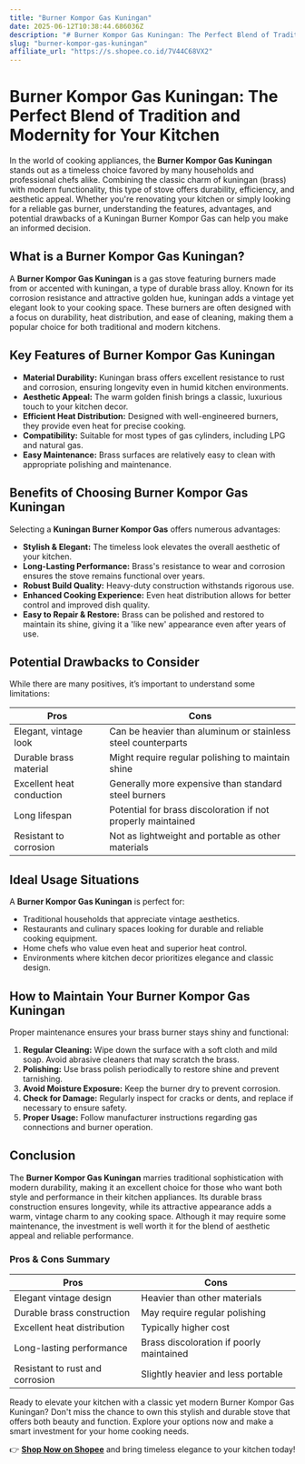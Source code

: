 ```yaml
---
title: "Burner Kompor Gas Kuningan"
date: 2025-06-12T10:38:44.686036Z
description: "# Burner Kompor Gas Kuningan: The Perfect Blend of Tradition and Modernity for Your Kitchen..."
slug: "burner-kompor-gas-kuningan"
affiliate_url: "https://s.shopee.co.id/7V44C68VX2"
---
```

# Burner Kompor Gas Kuningan: The Perfect Blend of Tradition and Modernity for Your Kitchen

In the world of cooking appliances, the **Burner Kompor Gas Kuningan** stands out as a timeless choice favored by many households and professional chefs alike. Combining the classic charm of kuningan (brass) with modern functionality, this type of stove offers durability, efficiency, and aesthetic appeal. Whether you're renovating your kitchen or simply looking for a reliable gas burner, understanding the features, advantages, and potential drawbacks of a Kuningan Burner Kompor Gas can help you make an informed decision.

## What is a Burner Kompor Gas Kuningan?

A **Burner Kompor Gas Kuningan** is a gas stove featuring burners made from or accented with kuningan, a type of durable brass alloy. Known for its corrosion resistance and attractive golden hue, kuningan adds a vintage yet elegant look to your cooking space. These burners are often designed with a focus on durability, heat distribution, and ease of cleaning, making them a popular choice for both traditional and modern kitchens.

## Key Features of Burner Kompor Gas Kuningan

- **Material Durability:** Kuningan brass offers excellent resistance to rust and corrosion, ensuring longevity even in humid kitchen environments.
- **Aesthetic Appeal:** The warm golden finish brings a classic, luxurious touch to your kitchen decor.
- **Efficient Heat Distribution:** Designed with well-engineered burners, they provide even heat for precise cooking.
- **Compatibility:** Suitable for most types of gas cylinders, including LPG and natural gas.
- **Easy Maintenance:** Brass surfaces are relatively easy to clean with appropriate polishing and maintenance.

## Benefits of Choosing Burner Kompor Gas Kuningan

Selecting a **Kuningan Burner Kompor Gas** offers numerous advantages:

- **Stylish & Elegant:** The timeless look elevates the overall aesthetic of your kitchen.
- **Long-Lasting Performance:** Brass's resistance to wear and corrosion ensures the stove remains functional over years.
- **Robust Build Quality:** Heavy-duty construction withstands rigorous use.
- **Enhanced Cooking Experience:** Even heat distribution allows for better control and improved dish quality.
- **Easy to Repair & Restore:** Brass can be polished and restored to maintain its shine, giving it a 'like new' appearance even after years of use.

## Potential Drawbacks to Consider

While there are many positives, it’s important to understand some limitations:

| Pros | Cons |
|---|---|
| Elegant, vintage look | Can be heavier than aluminum or stainless steel counterparts |
| Durable brass material | Might require regular polishing to maintain shine |
| Excellent heat conduction | Generally more expensive than standard steel burners |
| Long lifespan | Potential for brass discoloration if not properly maintained |
| Resistant to corrosion | Not as lightweight and portable as other materials |

## Ideal Usage Situations

A **Burner Kompor Gas Kuningan** is perfect for:

- Traditional households that appreciate vintage aesthetics.
- Restaurants and culinary spaces looking for durable and reliable cooking equipment.
- Home chefs who value even heat and superior heat control.
- Environments where kitchen decor prioritizes elegance and classic design.

## How to Maintain Your Burner Kompor Gas Kuningan

Proper maintenance ensures your brass burner stays shiny and functional:

1. **Regular Cleaning:** Wipe down the surface with a soft cloth and mild soap. Avoid abrasive cleaners that may scratch the brass.
2. **Polishing:** Use brass polish periodically to restore shine and prevent tarnishing.
3. **Avoid Moisture Exposure:** Keep the burner dry to prevent corrosion.
4. **Check for Damage:** Regularly inspect for cracks or dents, and replace if necessary to ensure safety.
5. **Proper Usage:** Follow manufacturer instructions regarding gas connections and burner operation.

## Conclusion

The **Burner Kompor Gas Kuningan** marries traditional sophistication with modern durability, making it an excellent choice for those who want both style and performance in their kitchen appliances. Its durable brass construction ensures longevity, while its attractive appearance adds a warm, vintage charm to any cooking space. Although it may require some maintenance, the investment is well worth it for the blend of aesthetic appeal and reliable performance.

### Pros & Cons Summary

| Pros | Cons |
|---|---|
| Elegant vintage design | Heavier than other materials |
| Durable brass construction | May require regular polishing |
| Excellent heat distribution | Typically higher cost |
| Long-lasting performance | Brass discoloration if poorly maintained |
| Resistant to rust and corrosion | Slightly heavier and less portable |

Ready to elevate your kitchen with a classic yet modern Burner Kompor Gas Kuningan? Don't miss the chance to own this stylish and durable stove that offers both beauty and function. Explore your options now and make a smart investment for your home cooking needs.

👉 **[Shop Now on Shopee](https://s.shopee.co.id/7V44C68VX2)** and bring timeless elegance to your kitchen today!